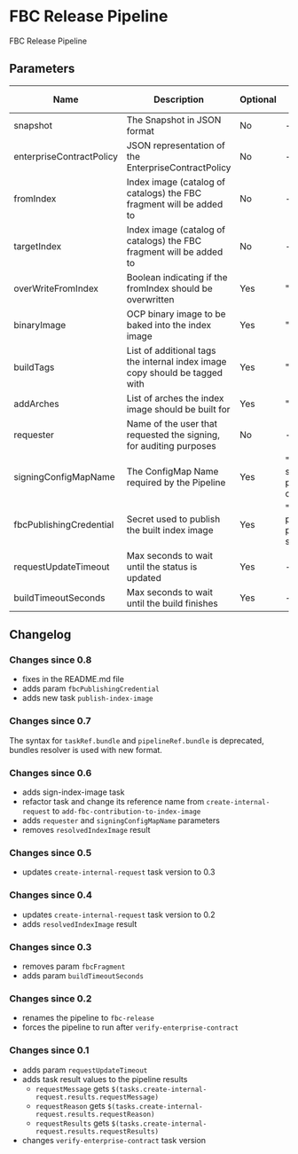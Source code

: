 # FBC Release Pipeline

FBC Release Pipeline

## Parameters

| Name | Description | Optional | Default value |
|------|-------------|----------|---------------|
| snapshot | The Snapshot in JSON format | No | - |
| enterpriseContractPolicy | JSON representation of the EnterpriseContractPolicy | No | - |
| fromIndex | Index image (catalog of catalogs) the FBC fragment will be added to | No | - |
| targetIndex | Index image (catalog of catalogs) the FBC fragment will be added to | No | - |
| overWriteFromIndex | Boolean indicating if the fromIndex should be overwritten | Yes | "false" |
| binaryImage | OCP binary image to be baked into the index image | Yes | "" |
| buildTags | List of additional tags the internal index image copy should be tagged with | Yes | "[]" |
| addArches | List of arches the index image should be built for | Yes | "[]" |
| requester | Name of the user that requested the signing, for auditing purposes | No | - |
| signingConfigMapName | The ConfigMap Name required by the Pipeline | Yes | "hacbs-signing-pipeline-config" |
| fbcPublishingCredential | Secret used to publish the built index image | Yes | "fbc-publishing-pull-secret" |
| requestUpdateTimeout | Max seconds to wait until the status is updated | Yes | - |
| buildTimeoutSeconds | Max seconds to wait until the build finishes | Yes | - |

## Changelog

### Changes since 0.8
- fixes in the README.md file
- adds param `fbcPublishingCredential`
- adds new task `publish-index-image`

### Changes since 0.7
The syntax for `taskRef.bundle` and `pipelineRef.bundle` is deprecated,
bundles resolver is used with new format.

### Changes since 0.6
- adds sign-index-image task
- refactor task and change its reference name from `create-internal-request`
  to `add-fbc-contribution-to-index-image`
- adds `requester` and `signingConfigMapName` parameters
- removes `resolvedIndexImage` result

### Changes since 0.5
- updates `create-internal-request` task version to 0.3

### Changes since 0.4
- updates `create-internal-request` task version to 0.2
- adds `resolvedIndexImage` result

### Changes since 0.3
- removes param `fbcFragment`
- adds param `buildTimeoutSeconds`

### Changes since 0.2
- renames the pipeline to `fbc-release`
- forces the pipeline to run after `verify-enterprise-contract`

### Changes since 0.1
- adds param `requestUpdateTimeout`
- adds task result values to the pipeline results
  - `requestMessage` gets `$(tasks.create-internal-request.results.requestMessage)`
  - `requestReason` gets `$(tasks.create-internal-request.results.requestReason)`
  - `requestResults` gets `$(tasks.create-internal-request.results.requestResults)`
- changes `verify-enterprise-contract` task version
